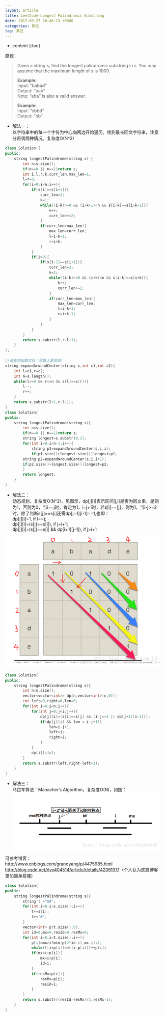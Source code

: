 ```yaml
---
layout: article
title: LeetCode-Longest Palindromic Substring
date: 2017-09-27 20:46:13 +0800
categories: 算法
tag: 算法
---
```


* content
{:toc}

原题：

<!-- more -->

> Given a string s, find the longest palindromic substring in s. You may
> assume that the maximum length of s is 1000.
>
> **Example:**  
>  Input: “babad”  
>  Output: “bab”  
>  Note: “aba” is also a valid answer.
>
> **Example:**  
>  Input: “cbbd”  
>  Output: “bb”

- 解法一：  
以字符串中的每一个字符为中心向两边开始遍历，找到最长回文字符串，注意分奇偶两种情况。复杂度O(N^2)

    
```c++    
class Solution {
public:
    string longestPalindrome(string s) {
        int n=s.size();
        if(n==0 || n==1)return s;
        int i,l,r,k,curr_len,max_len=1;
        l=r=0;
        for(i=0;i<n;i++){
            if(s[i]==s[i+1]){
                curr_len=2;
                k=1;
                while((i-k)>=0 && (i+k+1)<n && s[i-k]==s[i+k+1]){
                    k++;
                    curr_len+=2;
                }
                if(curr_len>max_len){
                    max_len=curr_len;
                    l=i-k+1;
                    r=i+k;
                }
            }
            if(i>0){
                if(s[i-1]==s[i+1]){
                    curr_len=3;
                    k=2;
                    while((i-k)>=0 && (i+k)<n && s[i-k]==s[i+k]){
                        k++;
                        curr_len+=2;
                    }
                    if(curr_len>max_len){
                        max_len=curr_len;
                        l=i-k+1;
                        r=i+k-1;
                    }
                }
            }
        }
        return s.substr(l,r-l+1);
    }
};

//或者用函数实现（思路上更简单）
string expandAroundCenter(string s,int c1,int c2){
    int l=c1,r=c2;
    int n=s.length();
    while(l>=0 && r<=n && s[l]==s[r]){
        l--;
        r++;
    }
    return s.substr(l+1,r-l-1);
}
class Solution{
public:
    string longestPalindrome(string s){
        int n=s.size();
        if(n==0 || n==1)return s;
        string longest=s.substr(0,1);
        for(int i=0;i<n-1;i++){
            string p1=expandAroundCenter(s,i,i);
            if(p1.size()>longest.size())longest=p1;
        string p2=expandAroundCenter(s,i,i+1);
        if(p2.size()>longest.size())longest=p2;
        }
        return longest;
    }
}
```

- 解法二：  
动态规划，复杂度O(N^2)，见图示，dp[j][i]表示区间[j,i]是否为回文串，是则为1，否则为0，当i==j时，肯定为1，i=j+1时，若s[i]==[j]，则为1，当i-j>=2时，除了判断s[j]==s[i]还需dp[j+1][i-1]==1,也即：  
dp[j][i]=1, if i==j;  
dp[j][i]=(s[j]==s[i]), if j=i+1;  
dp[j][i]=(s[j]==s[i] && dp[i+1][j-1]), if j>i+1

![这里写图片描述](/images/LeetCode-Longest回文字符串_1.png)

    
```c++
class Solution{
public:
    string longestPalindrome(string s){
        int n=s.size();
        vector<vector<int>> dp(n,vector<int>(n,0));
        int left=0,right=0,len=0;
        for(int i=0;i<n;i++){
            for(int j=0;j<i;j++){
                dp[j][i]=(s[i]==s[j] && (i-j==1 || dp[j+1][i-1]));
                if(dp[j][i] && len < i-j+1){
                    len=i-j+1;
                    left=j;
                    right=i;
                }
            }
            dp[i][i]=1;
        }
        return s.substr(left,right-left+1);
    }
}
```

- 解法三：  
马拉车算法：Manacher’s Algorithm，复杂度O(N)，如图：  
![这里写图片描述](/images/LeetCode-Longest回文字符串_2.png)  

可参考博客：  
<http://www.cnblogs.com/grandyang/p/4475985.html>  
<http://blog.csdn.net/dyx404514/article/details/42061017>（个人认为这篇博客更加简单易懂）

    
```c++  
class Solution{
public:
    string longestPalindrome(string s){
        string t ="$#";
        for(int i=0;i<s.size();i++){
            t+=s[i];
            t+='#';
        }
        vector<int> p(t.size(),0);
        int id=0,mx=0,resId=0,resMx=0;
        for(int i=0;i<t.size();i++){
            p[i]=mx>i?min(p[2*id-i],mx-i):1;
            while(t[i+p[i]]==t[i-p[i]])++p[i];
            if(mx<i+p[i]){
                mx=i+p[i];
                id=i;
            }
            if(resMx<p[i]){
                resMx=p[i];
                resId=i;
            }
        }
        return s.substr((resId-resMx)/2,resMx-1);
    }
}
```

